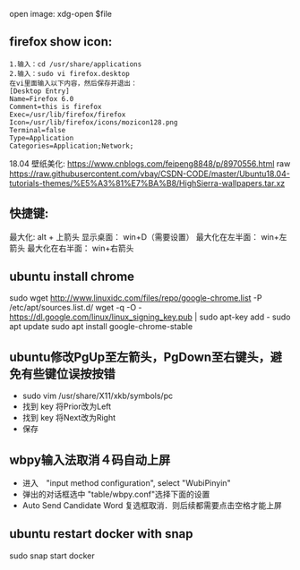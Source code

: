 open image: xdg-open $file
## firefox show icon:
    1.输入：cd /usr/share/applications
    2.输入：sudo vi firefox.desktop 
    在vi里面输入以下内容，然后保存并退出：
    [Desktop Entry] 
    Name=Firefox 6.0  
    Comment=this is firefox 
    Exec=/usr/lib/firefox/firefox 
    Icon=/usr/lib/firefox/icons/mozicon128.png 
    Terminal=false 
    Type=Application 
    Categories=Application;Network; 
18.04 壁纸美化: https://www.cnblogs.com/feipeng8848/p/8970556.html
raw https://raw.githubusercontent.com/vbay/CSDN-CODE/master/Ubuntu18.04-tutorials-themes/%E5%A3%81%E7%BA%B8/HighSierra-wallpapers.tar.xz

## 快捷键:
最大化: alt + 上箭头
显示桌面： win+D（需要设置）
最大化在左半面： win+左箭头
最大化在右半面： win+右箭头


## ubuntu install chrome
sudo wget http://www.linuxidc.com/files/repo/google-chrome.list -P /etc/apt/sources.list.d/
wget -q -O - https://dl.google.com/linux/linux_signing_key.pub  | sudo apt-key add -
sudo apt update
sudo apt install google-chrome-stable


## ubuntu修改PgUp至左箭头，PgDown至右键头，避免有些键位误按按错
* sudo vim /usr/share/X11/xkb/symbols/pc
* 找到 key<PGUP> 将Prior改为Left
* 找到 key<PGDN> 将Next改为Right
* 保存

## wbpy输入法取消４码自动上屏
* 进入　"input method configuration", select "WubiPinyin"
* 弹出的对话框选中 "table/wbpy.conf"选择下面的设置
* Auto Send Candidate Word 复选框取消．则后续都需要点击空格才能上屏

## ubuntu restart docker with snap
sudo snap start docker
